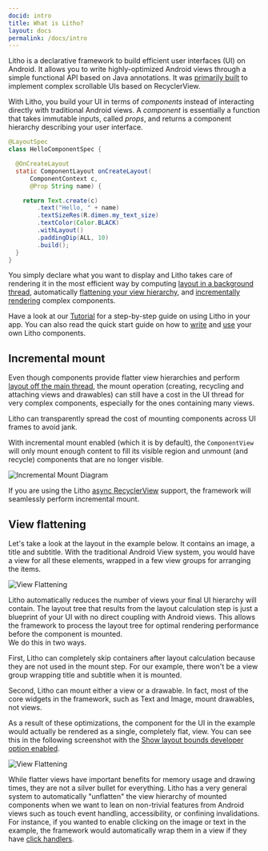 ```yaml
---
docid: intro
title: What is Litho?
layout: docs
permalink: /docs/intro
---
```


Litho is a declarative framework to build efficient user interfaces (UI) on
Android. It allows you to write highly-optimized Android views through a simple
functional API based on Java annotations. It was [primarily built](/docs/uses)
to implement complex scrollable UIs based on RecyclerView.

With Litho, you build your UI in terms of *components* instead of interacting
directly with traditional Android views. A *component* is essentially a
function that takes immutable inputs, called *props*, and returns a component
hierarchy describing your user interface.

```java
@LayoutSpec
class HelloComponentSpec {

  @OnCreateLayout
  static ComponentLayout onCreateLayout(
      ComponentContext c,
      @Prop String name) {

    return Text.create(c)
        .text("Hello, " + name)
        .textSizeRes(R.dimen.my_text_size)
        .textColor(Color.BLACK)
        .withLayout()
        .paddingDip(ALL, 10)
        .build();
  }
}
```

You simply declare what you want to display and Litho takes care of rendering
it in the most efficient way by computing [layout in a background
thread](/docs/asynchronous-layout), automatically [flattening your view
hierarchy](/docs/intro#view-flattening), and [incrementally
rendering](/docs/intro#incremental-mount) complex components.

Have a look at our [Tutorial](/docs/tutorial) for a step-by-step guide on using
Litho in your app. You can also read the quick start guide on how to
[write](/docs/writing-components) and [use](/docs/using-components) your own
Litho components.

## Incremental mount

Even though components provide flatter view hierarchies and perform [layout off the main thread](/docs/architecture#asynchronous-layout), the mount operation (creating, recycling and attaching views and drawables) can still have a cost in the UI thread for very complex components, especially for the ones containing many views.

Litho can transparently spread the cost of mounting components across UI frames to avoid jank.

With incremental mount enabled (which it is by default), the `ComponentView` will only mount enough content to fill its visible region and unmount (and recycle) components that are no longer visible.
  
![Incremental Mount Diagram](/static/images/incremental-mount.png)

If you are using the Litho [async RecyclerView](/docs/recycler-component) support, the framework will seamlessly perform incremental mount.

## View flattening
Let's take a look at the layout in the example below. It contains an image, a title and subtitle. With the traditional Android View system, you would have a view for all these elements, wrapped in a few view groups for arranging the items.

![View Flattening](/static/images/viewflatteningnobounds.jpeg)

Litho automatically reduces the number of views your final UI hierarchy will contain. The layout tree that results from the layout calculation step is just a blueprint of your UI with no direct coupling with Android views. This allows the framework to process the layout tree for optimal rendering performance before the component is mounted.  
We do this in two ways.

First, Litho can completely skip containers after layout calculation because they are not used in the mount step. For our example, there won't be a view group wrapping title and subtitle when it is mounted.

Second, Litho can mount either a view or a drawable. In fact, most of the core widgets in the framework, such as Text and Image, mount drawables, not views.

As a result of these optimizations, the component for the UI in the example would actually be rendered as a single, completely flat, view. You can see this in the following screenshot with the [Show layout bounds developer option enabled](/docs/debugging#null__debughighlightmountbounds).

![View Flattening](/static/images/viewflattening.png)

While flatter views have important benefits for memory usage and drawing times, they are not a silver bullet for everything. Litho has a very general system to automatically "unflatten" the view hierarchy of mounted components when we want to lean on non-trivial features from Android views such as touch event handling, accessibility, or confining invalidations. For instance, if you wanted to enable clicking on the image or text in the example, the framework would automatically wrap them in a view if they have [click handlers](/docs/events-overview#callbacks).

